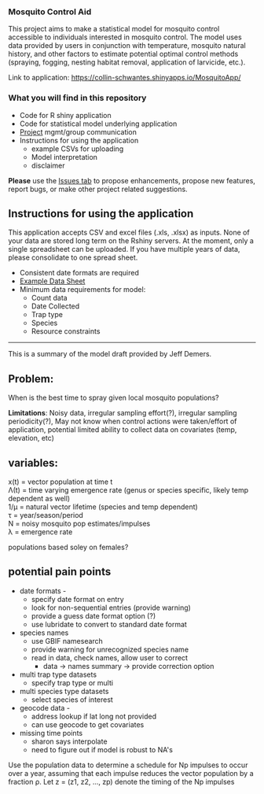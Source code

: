 ### Mosquito Control Aid 

This project aims to make a statistical model for mosquito control accessible to individuals interested in mosquito control. The model uses data provided by users in conjunction with temperature, mosquito natural history, and other factors to estimate potential optimal control methods (spraying, fogging, nesting habitat removal, application of larvicide, etc.).

Link to application: https://collin-schwantes.shinyapps.io/MosquitoApp/

### What you will find in this repository

 - Code for R shiny application
 - Code for statistical model underlying application
 - [Project](https://github.com/collinschwantes/MosquitoApp/projects/1) mgmt/group communication 
 - Instructions for using the application 
    - example CSVs for uploading
    - Model interpretation 
    - disclaimer 
    
**Please** use the [Issues tab](https://github.com/collinschwantes/MosquitoApp/issues) to propose enhancements, propose new features, report bugs, or make other project related suggestions. 

## Instructions for using the application

This application accepts CSV and excel files (.xls, .xlsx) as inputs. None of your data are stored long term on the Rshiny servers. At the moment, only a single spreadsheet can be uploaded. If you have multiple years of data, please consolidate to one spread sheet.

- Consistent date formats are required
- [Example Data Sheet](https://github.com/collinschwantes/MosquitoApp/blob/master/SyntheticData/ExampleCulex.csv)
- Minimum data requirements for model:
  - Count data
  - Date Collected
  - Trap type
  - Species
  - Resource constraints

---

This is a summary of the model draft provided by Jeff Demers. 

## Problem:

When is the best time to spray given local mosquito populations?

**Limitations**: Noisy data, irregular sampling effort(?), irregular sampling periodicity(?), May not know when control actions were taken/effort of application, potential limited ability to collect data on covariates (temp, elevation, etc)

## variables:

x(t) = vector population at time t  
Λ(t) = time varying emergence rate (genus or species specific, likely temp dependent as well)    
1/µ = natural vector lifetime (species and temp dependent)  
τ = year/season/period  
N = noisy mosquito pop estimates/impulses  
λ = emergence rate  

populations based soley on females?

## potential pain points

- date formats - 
    - specify date format on entry
    - look for non-sequential entries (provide warning)
    - provide a guess date format option (?)
    - use lubridate to convert to standard date format
- species names
    - use GBIF namesearch 
    - provide warning for unrecognized species name 
    - read in data, check names, allow user to correct 
        - data -> names summary -> provide correction option 
- multi trap type datasets
   - specify trap type or multi
- multi species type datasets 
    - select species of interest
- geocode data - 
    - address lookup if lat long not provided
    - can use geocode to get covariates
- missing time points
    - sharon says interpolate 
    - need to figure out if model is robust to NA's 
  


Use the population data to determine a schedule for Np impulses to occur over a year,
assuming that each impulse reduces the vector population by a fraction ρ. Let z = (z1, z2, ..., zp)
denote the timing of the Np impulses

